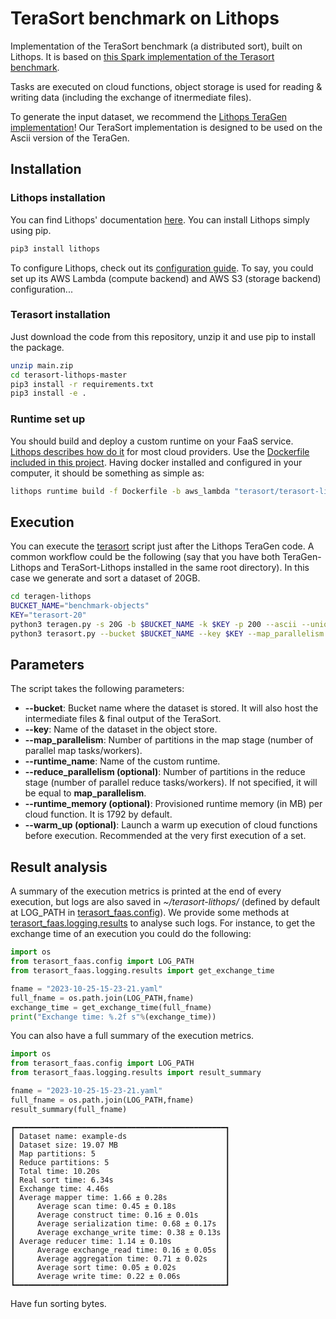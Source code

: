 # TeraSort benchmark on Lithops

Implementation of the TeraSort benchmark (a distributed sort), built on Lithops. It is based on [this Spark implementation of the Terasort benchmark](https://github.com/ehiggs/spark-terasort). 

Tasks are executed on cloud functions, object storage is used for reading & writing data (including the exchange of itnermediate files).

To generate the input dataset, we recommend the [Lithops TeraGen implementation](https://github.com/gfinol/teragen-lithops)! Our TeraSort implementation is designed to be used on the Ascii version of the TeraGen.

## Installation

### Lithops installation

You can find Lithops' documentation [here](https://lithops-cloud.github.io/). You can install Lithops simply using pip.

```bash
pip3 install lithops
```

To configure Lithops, check out its [configuration guide](https://lithops-cloud.github.io/docs/source/compute_backends.html). To say, you could set up its AWS Lambda (compute backend) and AWS S3 (storage backend) configuration...

### Terasort installation

Just download the code from this repository, unzip it and use pip to install the package.

```bash
unzip main.zip
cd terasort-lithops-master
pip3 install -r requirements.txt
pip3 install -e .
```

### Runtime set up

You should build and deploy a custom runtime on your FaaS service. [Lithops describes how do it](https://github.com/lithops-cloud/lithops/tree/master/runtime) for most cloud providers. Use the [Dockerfile included in this project](Dockerfile). Having docker installed and configured in your computer, it should be something as simple as:

```bash
lithops runtime build -f Dockerfile -b aws_lambda "terasort/terasort-lithops-1.0"
```

## Execution

You can execute the [terasort](terasort.py) script just after the Lithops TeraGen code. A common workflow could be the following (say that you have both TeraGen-Lithops and TeraSort-Lithops installed in the same root directory). In this case we generate and sort a dataset of 20GB.

```bash
cd teragen-lithops
BUCKET_NAME="benchmark-objects"
KEY="terasort-20"
python3 teragen.py -s 20G -b $BUCKET_NAME -k $KEY -p 200 --ascii --unique-file
python3 terasort.py --bucket $BUCKET_NAME --key $KEY --map_parallelism 50 --runtime_name "terasort/terasort-lithops-1.0"
```

## Parameters

The script takes the following parameters:
- **--bucket**: Bucket name where the dataset is stored. It will also host the intermediate files & final output of the TeraSort.
- **--key**: Name of the dataset in the object store.
- **--map_parallelism**: Number of partitions in the map stage (number of parallel map tasks/workers).
- **--runtime_name**: Name of the custom runtime.
- **--reduce_parallelism (optional)**: Number of partitions in the reduce stage (number of parallel reduce tasks/workers). If not specified, it will be equal to **map_parallelism**.
- **--runtime_memory (optional)**: Provisioned runtime memory (in MB) per cloud function. It is 1792 by default.
- **--warm_up (optional)**: Launch a warm up execution of cloud functions before execution. Recommended at the very first execution of a set.

## Result analysis

A summary of the execution metrics is printed at the end of every execution, but logs are also saved in _~/terasort-lithops/_ (defined by default at LOG_PATH in [terasort_faas.config](terasort_faas/config.py)). We provide some methods at [terasort_faas.logging.results](terasort_faas/logging/results.py) to analyse such logs. For instance, to get the exchange time of an execution you could do the following:

```python
import os
from terasort_faas.config import LOG_PATH
from terasort_faas.logging.results import get_exchange_time

fname = "2023-10-25-15-23-21.yaml"
full_fname = os.path.join(LOG_PATH,fname)
exchange_time = get_exchange_time(full_fname)
print("Exchange time: %.2f s"%(exchange_time))
```

You can also have a full summary of the execution metrics.


```python
import os
from terasort_faas.config import LOG_PATH
from terasort_faas.logging.results import result_summary

fname = "2023-10-25-15-23-21.yaml"
full_fname = os.path.join(LOG_PATH,fname)
result_summary(full_fname)
```

```
┏━━━━━━━━━━━━━━━━━━━━━━━━━━━━━━━━━━━━━━━━━━━━━━━┓
┃ Dataset name: example-ds                      ┃
┃ Dataset size: 19.07 MB                        ┃ 
┃ Map partitions: 5                             ┃
┃ Reduce partitions: 5                          ┃
┃ Total time: 10.20s                            ┃
┃ Real sort time: 6.34s                         ┃
┃ Exchange time: 4.46s                          ┃
┃ Average mapper time: 1.66 ± 0.28s             ┃
┃     Average scan time: 0.45 ± 0.18s           ┃
┃     Average construct time: 0.16 ± 0.01s      ┃
┃     Average serialization time: 0.68 ± 0.17s  ┃
┃     Average exchange_write time: 0.38 ± 0.13s ┃
┃ Average reducer time: 1.14 ± 0.10s            ┃
┃     Average exchange_read time: 0.16 ± 0.05s  ┃
┃     Average aggregation time: 0.71 ± 0.02s    ┃
┃     Average sort time: 0.05 ± 0.02s           ┃
┃     Average write time: 0.22 ± 0.06s          ┃
┗━━━━━━━━━━━━━━━━━━━━━━━━━━━━━━━━━━━━━━━━━━━━━━━┛
```




Have fun sorting bytes.





